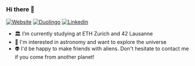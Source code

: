 ### Hi there 👋

[![Website](https://img.shields.io/badge/Website-181717?style=flat&logo=GitHub&logoColor=white)](https://glanfaloth.github.io/)
[![Duolingo](https://img.shields.io/badge/Duolingo-58CC02?style=flat&logo=Duolingo&logoColor=white)](https://preview.duolingo.com/profile/glanfaloth)
[![Linkedin](https://img.shields.io/badge/-LinkedIn-0A66C2?style=flat&logo=Linkedin&logoColor=white)](https://www.linkedin.com/in/yelan-tao/)
<!-- [![Instagram](https://img.shields.io/badge/-Instagram-E4405F?style=flat&logo=Instagram&logoColor=white)](https://www.instagram.com/glanfaloth_cevnas/)
 -->
- 🏛 I’m currently studying at ETH Zurich and 42 Lausanne
- 🔭 I'm interested in astronomy and want to explore the universe
- 👽 I'd be happy to make friends with aliens. Don't hesitate to contact me if you come from another planet!

<!-- My GitHub stats (powered by [github-readme-stats](https://github.com/anuraghazra/github-readme-stats)): -->

<!-- [![my github stats](https://github-readme-stats.vercel.app/api?username=Glanfaloth&count_private=true&show_icons=true&hide_title=true&hide_border=true)](https://github.com/Glanfaloth) -->
<!-- [![my Top Langs](https://github-readme-stats.vercel.app/api/top-langs/?username=Glanfaloth&langs_count=10&layout=compact&hide=Lua&hide_title=true)](https://github.com/Glanfaloth) -->
